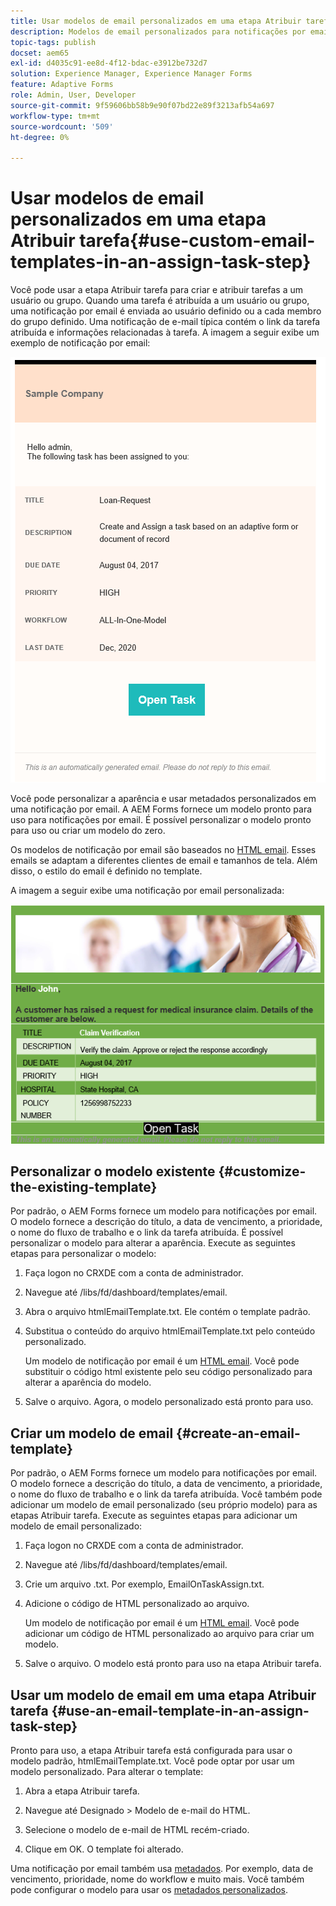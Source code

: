```yaml
---
title: Usar modelos de email personalizados em uma etapa Atribuir tarefa
description: Modelos de email personalizados para notificações por email de fluxo de trabalho de formulários
topic-tags: publish
docset: aem65
exl-id: d4035c91-ee8d-4f12-bdac-e3912be732d7
solution: Experience Manager, Experience Manager Forms
feature: Adaptive Forms
role: Admin, User, Developer
source-git-commit: 9f59606bb58b9e90f07bd22e89f3213afb54a697
workflow-type: tm+mt
source-wordcount: '509'
ht-degree: 0%

---
```


# Usar modelos de email personalizados em uma etapa Atribuir tarefa{#use-custom-email-templates-in-an-assign-task-step}

Você pode usar a etapa Atribuir tarefa para criar e atribuir tarefas a um usuário ou grupo. Quando uma tarefa é atribuída a um usuário ou grupo, uma notificação por email é enviada ao usuário definido ou a cada membro do grupo definido. Uma notificação de e-mail típica contém o link da tarefa atribuída e informações relacionadas à tarefa. A imagem a seguir exibe um exemplo de notificação por email:

![Notificação por email com modelo predefinido](do-not-localize/default_email_template_new.png)

Você pode personalizar a aparência e usar metadados personalizados em uma notificação por email. A AEM Forms fornece um modelo pronto para uso para notificações por email. É possível personalizar o modelo pronto para uso ou criar um modelo do zero.

Os modelos de notificação por email são baseados no [HTML email](https://en.wikipedia.org/wiki/HTML_email). Esses emails se adaptam a diferentes clientes de email e tamanhos de tela. Além disso, o estilo do email é definido no template.

A imagem a seguir exibe uma notificação por email personalizada:

![Notificação por email usando um modelo personalizado](do-not-localize/customized-email.png)

## Personalizar o modelo existente {#customize-the-existing-template}

Por padrão, o AEM Forms fornece um modelo para notificações por email. O modelo fornece a descrição do título, a data de vencimento, a prioridade, o nome do fluxo de trabalho e o link da tarefa atribuída. É possível personalizar o modelo para alterar a aparência. Execute as seguintes etapas para personalizar o modelo:

1. Faça logon no CRXDE com a conta de administrador.

1. Navegue até /libs/fd/dashboard/templates/email.

1. Abra o arquivo htmlEmailTemplate.txt. Ele contém o template padrão.

1. Substitua o conteúdo do arquivo htmlEmailTemplate.txt pelo conteúdo personalizado.

   Um modelo de notificação por email é um [HTML email](https://en.wikipedia.org/wiki/HTML_email). Você pode substituir o código html existente pelo seu código personalizado para alterar a aparência do modelo.

1. Salve o arquivo. Agora, o modelo personalizado está pronto para uso.

## Criar um modelo de email {#create-an-email-template}

Por padrão, o AEM Forms fornece um modelo para notificações por email. O modelo fornece a descrição do título, a data de vencimento, a prioridade, o nome do fluxo de trabalho e o link da tarefa atribuída. Você também pode adicionar um modelo de email personalizado (seu próprio modelo) para as etapas Atribuir tarefa. Execute as seguintes etapas para adicionar um modelo de email personalizado:

1. Faça logon no CRXDE com a conta de administrador.

1. Navegue até /libs/fd/dashboard/templates/email.

1. Crie um arquivo .txt. Por exemplo, EmailOnTaskAssign.txt.

1. Adicione o código de HTML personalizado ao arquivo.

   Um modelo de notificação por email é um [HTML email](https://en.wikipedia.org/wiki/HTML_email). Você pode adicionar um código de HTML personalizado ao arquivo para criar um modelo.

1. Salve o arquivo. O modelo está pronto para uso na etapa Atribuir tarefa.

## Usar um modelo de email em uma etapa Atribuir tarefa {#use-an-email-template-in-an-assign-task-step}

Pronto para uso, a etapa Atribuir tarefa está configurada para usar o modelo padrão, htmlEmailTemplate.txt. Você pode optar por usar um modelo personalizado. Para alterar o template:

1. Abra a etapa Atribuir tarefa.

1. Navegue até Designado > Modelo de e-mail do HTML.

1. Selecione o modelo de e-mail de HTML recém-criado.

1. Clique em OK. O template foi alterado.

Uma notificação por email também usa [metadados](../../forms/using/use-metadata-in-email-notifications.md). Por exemplo, data de vencimento, prioridade, nome do workflow e muito mais. Você também pode configurar o modelo para usar os [metadados personalizados](../../forms/using/use-metadata-in-email-notifications.md#using-custom-metadata-in-an-email-notification).
